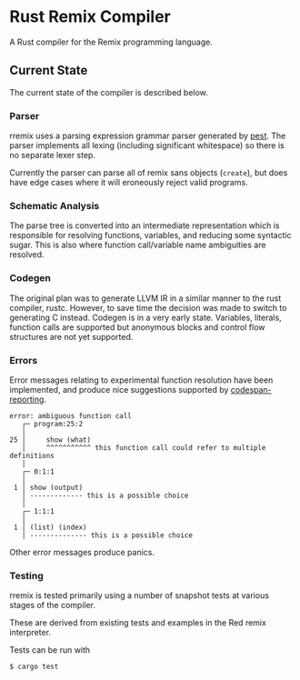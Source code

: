 # Rust Remix Compiler

A Rust compiler for the Remix programming language.

## Current State

The current state of the compiler is described below.

### Parser

rremix uses a parsing expression grammar parser generated by [pest](pest.rs). The parser implements all lexing (including significant whitespace) so there is no separate lexer step.

Currently the parser can parse all of remix sans objects (`create`), but does have edge cases where it will eroneously reject valid programs.

### Schematic Analysis

The parse tree is converted into an intermediate representation which is responsible for resolving functions, variables, and reducing some syntactic sugar. This is also where function call/variable name ambiguities are resolved.

### Codegen

The original plan was to generate LLVM IR in a similar manner to the rust compiler, rustc. However, to save time the decision was made to switch to generating C instead. Codegen is in a very early state. Variables, literals, function calls are supported but anonymous blocks and control flow structures are not yet supported.

### Errors

Error messages relating to experimental function resolution have been implemented, and produce nice suggestions supported by [codespan-reporting](https://lib.rs/crates/codespan-reporting).

```
error: ambiguous function call
   ┌─ program:25:2
   │
25 │     show (what)
   │     ^^^^^^^^^^^ this function call could refer to multiple definitions 
   │
   ┌─ 0:1:1
   │
 1 │ show (output)
   │ ------------- this is a possible choice
   │
   ┌─ 1:1:1
   │
 1 │ (list) (index)
   │ -------------- this is a possible choice
```

Other error messages produce panics.

### Testing

rremix is tested primarily using a number of snapshot tests at various stages of the compiler.

These are derived from existing tests and examples in the Red remix interpreter.

Tests can be run with

```
$ cargo test
```
